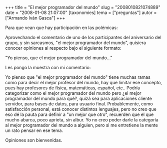 +++
title = "El mejor programador del mundo"
slug = "2008010821074889"
date = "2008-01-08 21:07:00"
[taxonomies]
tema = ["preguntas"]
autor = ["Armando Iván Gasca"]
+++

Para que vean que hay participación en las polémicas:

Aprovechando el comentario de uno de los participantes del aniversario
del grupo, y sin sarcasmos, "el mejor programador del mundo", quisiera
conocer opiniones al respecto bajo el siguiente formato:

"Yo pienso, que el mejor programador del mundo…"

Les pongo la muestra con mi comentario:

Yo pienso que "el mejor programador del mundo" tiene muchas ramas como
para decir el mejor profesor del mundo, hay que limitar ese concepto,
pues hay profesores de física, matemáticas, español, etc.. Podría
categorizar como el mejor programador del mundo pero ¿el mejor
programador del mundo para qué?, quizá sea para aplicaciones cliente
servidor, para bases de datos, para usuario final. Probablemente, como
satisfacción personal, está conocer distintos lenguajes, pero no creo
que eso dé la pauta para definir a "un mejor que otro", recuerden que el
que mucho abarca, poco aprieta, sin albur. Yo no creo poder darle la
categoría al mejor programador del mundo a alguien, pero si me
entretiene la mente un rato pensar en ese tema.

Opiniones son bienvenidas.

